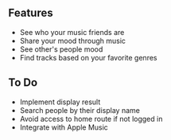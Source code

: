 ## Features

- See who your music friends are
- Share your mood through music
- See other's people mood
- Find tracks based on your favorite genres

## To Do

- Implement display result
- Search people by their display name
- Avoid access to home route if not logged in
- Integrate with Apple Music
